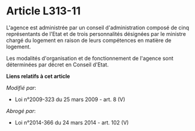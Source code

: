 # Article L313-11

L'agence est administrée par un conseil d'administration composé de cinq représentants de l'Etat et de trois personnalités
désignées par le ministre chargé du logement en raison de leurs compétences en matière de logement. 

Les modalités d'organisation et de fonctionnement de l'agence sont déterminées par décret en Conseil d'Etat.

**Liens relatifs à cet article**

_Modifié par_:

  - Loi n°2009-323 du 25 mars 2009 - art. 8 (V)

_Abrogé par_:

  - Loi n°2014-366 du 24 mars 2014 - art. 102 (V)
